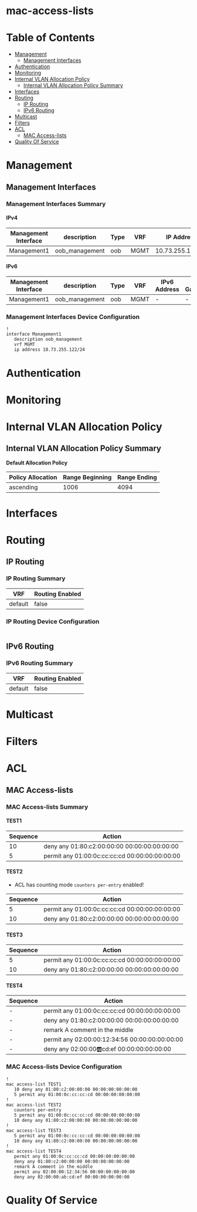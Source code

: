 # mac-access-lists
# Table of Contents

- [Management](#management)
  - [Management Interfaces](#management-interfaces)
- [Authentication](#authentication)
- [Monitoring](#monitoring)
- [Internal VLAN Allocation Policy](#internal-vlan-allocation-policy)
  - [Internal VLAN Allocation Policy Summary](#internal-vlan-allocation-policy-summary)
- [Interfaces](#interfaces)
- [Routing](#routing)
  - [IP Routing](#ip-routing)
  - [IPv6 Routing](#ipv6-routing)
- [Multicast](#multicast)
- [Filters](#filters)
- [ACL](#acl)
  - [MAC Access-lists](#mac-access-lists)
- [Quality Of Service](#quality-of-service)

# Management

## Management Interfaces

### Management Interfaces Summary

#### IPv4

| Management Interface | description | Type | VRF | IP Address | Gateway |
| -------------------- | ----------- | ---- | --- | ---------- | ------- |
| Management1 | oob_management | oob | MGMT | 10.73.255.122/24 | 10.73.255.2 |

#### IPv6

| Management Interface | description | Type | VRF | IPv6 Address | IPv6 Gateway |
| -------------------- | ----------- | ---- | --- | ------------ | ------------ |
| Management1 | oob_management | oob | MGMT | -  | - |

### Management Interfaces Device Configuration

```eos
!
interface Management1
   description oob_management
   vrf MGMT
   ip address 10.73.255.122/24
```

# Authentication

# Monitoring

# Internal VLAN Allocation Policy

## Internal VLAN Allocation Policy Summary

**Default Allocation Policy**

| Policy Allocation | Range Beginning | Range Ending |
| ------------------| --------------- | ------------ |
| ascending | 1006 | 4094 |

# Interfaces

# Routing

## IP Routing

### IP Routing Summary

| VRF | Routing Enabled |
| --- | --------------- |
| default | false|
### IP Routing Device Configuration

```eos
```
## IPv6 Routing

### IPv6 Routing Summary

| VRF | Routing Enabled |
| --- | --------------- |
| default | false |

# Multicast

# Filters

# ACL

## MAC Access-lists

### MAC Access-lists Summary

#### TEST1

| Sequence | Action |
| -------- | ------ |
| 10 | deny any 01:80:c2:00:00:00 00:00:00:00:00:00 |
| 5 | permit any 01:00:0c:cc:cc:cd 00:00:00:00:00:00 |

#### TEST2

- ACL has counting mode `counters per-entry` enabled!

| Sequence | Action |
| -------- | ------ |
| 5 | permit any 01:00:0c:cc:cc:cd 00:00:00:00:00:00 |
| 10 | deny any 01:80:c2:00:00:00 00:00:00:00:00:00 |

#### TEST3

| Sequence | Action |
| -------- | ------ |
| 5 | permit any 01:00:0c:cc:cc:cd 00:00:00:00:00:00 |
| 10 | deny any 01:80:c2:00:00:00 00:00:00:00:00:00 |

#### TEST4

| Sequence | Action |
| -------- | ------ |
| - | permit any 01:00:0c:cc:cc:cd 00:00:00:00:00:00 |
| - | deny any 01:80:c2:00:00:00 00:00:00:00:00:00 |
| - | remark A comment in the middle |
| - | permit any 02:00:00:12:34:56 00:00:00:00:00:00 |
| - | deny any 02:00:00:ab:cd:ef 00:00:00:00:00:00 |

### MAC Access-lists Device Configuration

```eos
!
mac access-list TEST1
   10 deny any 01:80:c2:00:00:00 00:00:00:00:00:00
   5 permit any 01:00:0c:cc:cc:cd 00:00:00:00:00:00
!
mac access-list TEST2
   counters per-entry
   5 permit any 01:00:0c:cc:cc:cd 00:00:00:00:00:00
   10 deny any 01:80:c2:00:00:00 00:00:00:00:00:00
!
mac access-list TEST3
   5 permit any 01:00:0c:cc:cc:cd 00:00:00:00:00:00
   10 deny any 01:80:c2:00:00:00 00:00:00:00:00:00
!
mac access-list TEST4
   permit any 01:00:0c:cc:cc:cd 00:00:00:00:00:00
   deny any 01:80:c2:00:00:00 00:00:00:00:00:00
   remark A comment in the middle
   permit any 02:00:00:12:34:56 00:00:00:00:00:00
   deny any 02:00:00:ab:cd:ef 00:00:00:00:00:00
```

# Quality Of Service
